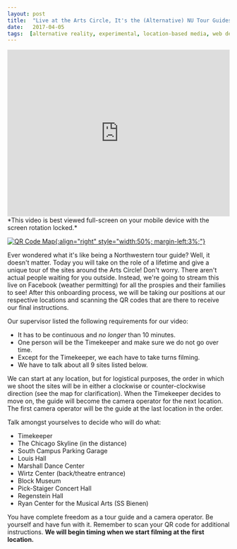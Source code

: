 ```yaml
---
layout: post
title:  "Live at the Arts Circle, It's the (Alternative) NU Tour Guides!"
date:   2017-04-05
tags:  [alternative reality, experimental, location-based media, web design, northwestern]
---
```

<div style="position:relative;height:0;padding-bottom:75.0%"><iframe src="https://www.youtube.com/embed/Cg0S_O51Kr4?rel=0?ecver=2" width="480" height="360" frameborder="0" style="position:absolute;width:100%;height:100%;left:0" allowfullscreen></iframe></div>
*This video is best viewed full-screen on your mobile device with the screen rotation locked.*

<span class="image main"> <a href="{{site.baseurl}}/assets/images/QR_code_map.PNG">![QR Code Map]({{site.baseurl}}/assets/images/QR_code_map.PNG){:align="right" style="width:50%; margin-left:3%;"}</a></span>

Ever wondered what it's like being a Northwestern tour guide? Well, it doesn't matter. Today you will take on the role of a lifetime and give a unique tour of the sites around the Arts Circle! Don't worry. There aren't actual people waiting for you outside. Instead, we're going to stream this live on Facebook (weather permitting) for all the prospies and their families to see! After this onboarding process, we will be taking our positions at our respective locations and scanning the QR codes that are there to receive our final instructions.

Our supervisor listed the following requirements for our video:
* It has to be continuous and *no longer* than 10 minutes.
* One person will be the Timekeeper and make sure we do not go over time.
* Except for the Timekeeper, we each have to take turns filming.
* We have to talk about all 9 sites listed below.

We can start at any location, but for logistical purposes, the order in which we shoot the sites will be in either a clockwise or counter-clockwise direction (see the map for clarification). When the Timekeeper decides to move on, the guide will become the camera operator for the next location. The first camera operator will be the guide at the last location in the order.

Talk amongst yourselves to decide who will do what:

* Timekeeper
* The Chicago Skyline (in the distance)
* South Campus Parking Garage
* Louis Hall
* Marshall Dance Center
* Wirtz Center (back/theatre entrance)
* Block Museum
* Pick-Staiger Concert Hall
* Regenstein Hall
* Ryan Center for the Musical Arts (SS Bienen)

You have complete freedom as a tour guide and a camera operator. Be yourself and have fun with it. Remember to scan your QR code for additional instructions. **We will begin timing when we start filming at the first location.**

